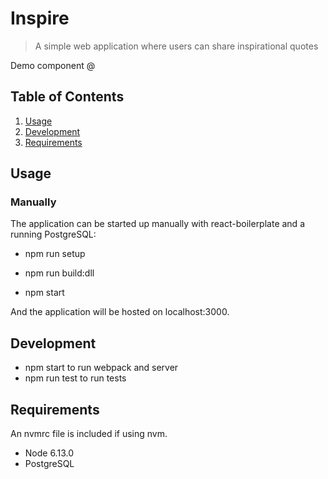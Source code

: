 # Inspire


> A simple web application where users can share inspirational quotes

Demo component @ 
  
## Table of Contents
  1. [Usage](#Usage)
  1. [Development](#requirements)
  1. [Requirements](#development)
  
## Usage 

### Manually 

The application can be started up manually with react-boilerplate and a running PostgreSQL:

  * npm run setup
  
  * npm run build:dll
  
  * npm start

And the application will be hosted on localhost:3000.

## Development

  * npm start to run webpack and server
  * npm run test to run tests

## Requirements 

An nvmrc file is included if using nvm.

  * Node 6.13.0
  * PostgreSQL
